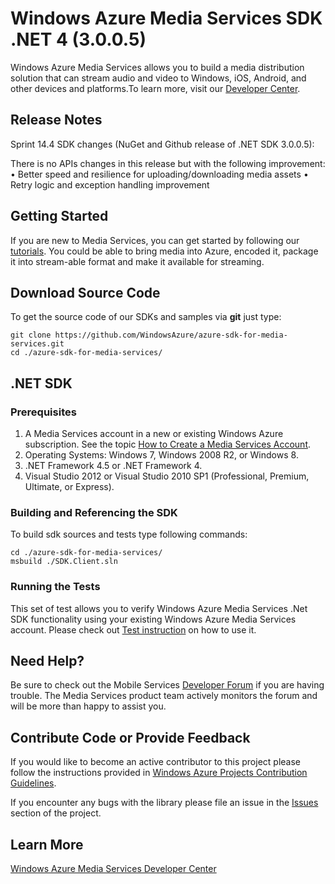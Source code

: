 # Windows Azure Media Services SDK .NET 4 (3.0.0.5)

Windows Azure Media Services allows you to build a media distribution solution that can stream audio and video to Windows, iOS, Android, and other devices and platforms.To learn more, visit our [Developer Center](http://www.windowsazure.com/en-us/develop/media-services/).

## Release Notes

Sprint 14.4 SDK changes (NuGet and Github release of  .NET SDK 3.0.0.5):

There is no APIs changes in this release but with the following improvement:
•	Better speed and resilience for uploading/downloading media assets
•	Retry logic and exception handling improvement  

## Getting Started

If you are new to Media Services, you can get started by following our [tutorials](http://www.windowsazure.com/en-us/develop/media-services/tutorials/get-started/). You could be able to bring media into Azure, encoded it, package it into stream-able format and make it available for streaming. 

## Download Source Code

To get the source code of our SDKs and samples via **git** just type:

    git clone https://github.com/WindowsAzure/azure-sdk-for-media-services.git
    cd ./azure-sdk-for-media-services/

## .NET SDK

### Prerequisites

1. A Media Services account in a new or existing Windows Azure subscription. See the topic [How to Create a Media Services Account](http://www.windowsazure.com/en-us/manage/services/media-services/how-to-create-a-media-services-account/).
2. Operating Systems: Windows 7, Windows 2008 R2, or Windows 8.
3. .NET Framework 4.5 or .NET Framework 4.
4. Visual Studio 2012 or Visual Studio 2010 SP1 (Professional, Premium, Ultimate, or Express).

### Building and Referencing the SDK

To build sdk sources and tests type following commands:

	cd ./azure-sdk-for-media-services/
	msbuild ./SDK.Client.sln


### Running the Tests

This set of test allows you to verify Windows Azure Media Services .Net SDK functionality using your existing Windows Azure Media Services account. Please check out [Test instruction](https://github.com/WindowsAzure/azure-sdk-for-media-services/tree/master/test) on how to use it.


## Need Help?

Be sure to check out the Mobile Services [Developer Forum](http://social.msdn.microsoft.com/Forums/en-US/MediaServices/threads) if you are having trouble. The Media Services product team actively monitors the forum and will be more than happy to assist you.

## Contribute Code or Provide Feedback

If you would like to become an active contributor to this project please follow the instructions provided in [Windows Azure Projects Contribution Guidelines](http://windowsazure.github.com/guidelines.html).

If you encounter any bugs with the library please file an issue in the [Issues](https://github.com/WindowsAzure/azure-media-services/issues) section of the project.

## Learn More
[Windows Azure Media Services Developer Center](http://www.windowsazure.com/en-us/develop/media-services/)
